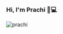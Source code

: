### Hi, I'm Prachi 👋:computer:
![prachi](https://user-images.githubusercontent.com/49331074/92494526-70439880-f213-11ea-8141-bc3196a09d04.jpeg)

<!--
**prachiagarwal12/prachiagarwal12** is a ✨ _special_ ✨ repository because its `README.md` (this file) appears on your GitHub profile.

Here are some ideas to get you started:

- 🔭 I’m currently working on ...
- 🌱 I’m currently learning ...
- 👯 I’m looking to collaborate on ...
- 🤔 I’m looking for help with ...
- 💬 Ask me about ...
- 📫 How to reach me: ...
- 😄 Pronouns: ...
- ⚡ Fun fact: ...
-->
